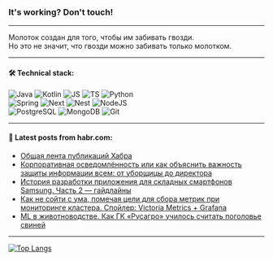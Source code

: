### It's working? Don't touch!

---
Молоток создан для того, чтобы им забивать гвозди. <br>
Но это не значит, что гвозди можно забивать только молотком.

---

#### 🛠️ Technical stack:

![Java](https://img.shields.io/badge/Java-informational?logo=Oracle&style=flat&logoColor=white&color=FF4500)
![Kotlin](https://img.shields.io/badge/Kotlin-informational?logo=Kotlin&style=flat&logoColor=white&color=774D97)
![JS](https://img.shields.io/badge/JS-informational?logo=javaScript&style=flat&logoColor=black&color=F7Df1E)
![TS](https://img.shields.io/badge/TypeScript-informational?logo=typeScript&style=flat&logoColor=black&color=017acc)
![Python](https://img.shields.io/badge/Python-informational?logo=Python&style=flat&logoColor=black&color=ffdd54) <br>
![Spring](https://img.shields.io/badge/SpringBoot-informational?logo=SpringBoot&style=flat&logoColor=white&color=6DB33F) 
![Next](https://img.shields.io/badge/Next.js-informational?logo=Next.js&style=flat&logoColor=white&color=3671a1)
![Nest](https://img.shields.io/badge/NestJS-informational?logo=NestJS&style=flat&logoColor=white&color=E0234E)
![NodeJS](https://img.shields.io/badge/NodeJS-informational?logo=node.js&style=flat&logoColor=white&color=70A760) <br>
![PostgreSQL](https://img.shields.io/badge/PostgreSQL-informational?logo=PostgreSQL&style=flat&logoColor=white&color=DAA520)
![MongoDB](https://img.shields.io/badge/MongoDB-informational?logo=MongoDB&style=flat&logoColor=white&color=870000)
![Git](https://img.shields.io/badge/Git-informational?logo=git&style=flat&logoColor=white&color=f74e28)

___

#### 💬 Latest posts from habr.com:

<!-- BLOG-POST-LIST:START -->
- [Общая лента публикаций Хабра](https://habr.com/ru/companies/habr/articles/782308/?utm_source=habrahabr&utm_medium=rss&utm_campaign=782308)
- [Корпоративная осведомлённость или как объяснить важность защиты информации всем: от уборщицы до директора](https://habr.com/ru/articles/782284/?utm_source=habrahabr&utm_medium=rss&utm_campaign=782284)
- [История разработки приложения для складных смартфонов Samsung. Часть 2 — гайдлайны](https://habr.com/ru/companies/samsung/articles/782044/?utm_source=habrahabr&utm_medium=rss&utm_campaign=782044)
- [Как не сойти с ума, помечая цели для сбора метрик при мониторинге кластера. Спойлер: Victoria Metrics + Grafana](https://habr.com/ru/companies/dbraincloud/articles/782268/?utm_source=habrahabr&utm_medium=rss&utm_campaign=782268)
- [ML в животноводстве. Как ГК «Русагро» училось считать поголовье свиней](https://habr.com/ru/companies/selectel/articles/779740/?utm_source=habrahabr&utm_medium=rss&utm_campaign=779740)
<!-- BLOG-POST-LIST:END -->

---
[![Top Langs](https://github-readme-stats-git-master-advtsetting-gmailcom.vercel.app/api/top-langs/?username=zloylis&langs_count=10&hide_title=false&title_color=e6edf3&size_weight=0.5&count_weight=0.5&layout=compact&hide_border=true&theme=dracula)](https://github.com/zloylis)

<!-- ![GitHub stats](https://github-readme-stats-git-master-advtsetting-gmailcom.vercel.app/api?username=zloylis&show_icons=true&hide_border=true&theme=dracula&hide_title=true&include_all_commits=true&count_private=true&hide=contribs&hide_rank=true) -->
